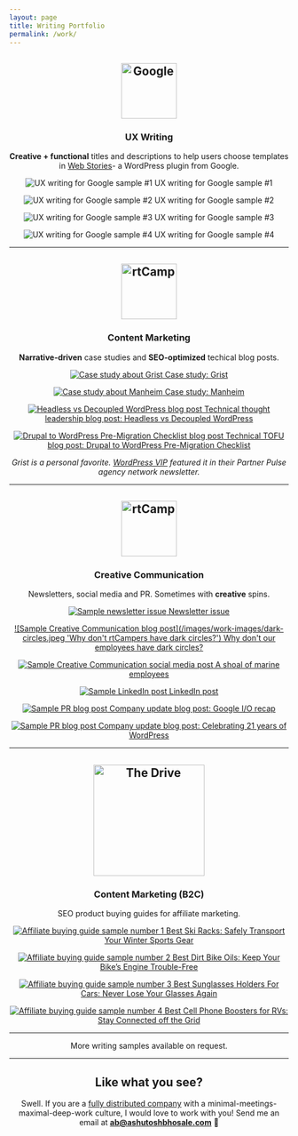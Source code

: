 ```yaml
---
layout: page
title: Writing Portfolio
permalink: /work/
---
```

<div markdown="1" style="text-align: center">
<h2 style="text-align: center">
<img src="/images/work-images/google-logo.png" alt="Google" width=100px class="no-lightense">
</h2>

<h3 style="text-align: center">UX Writing</h3>

<b>Creative + functional</b> titles and descriptions to help users choose templates in <a href="https://wordpress.org/plugins/web-stories/" target="_blank">Web Stories</a>- a WordPress plugin from Google.

![UX writing for Google sample #1](/images/work-images/google-ux-writing-1.jpeg "UX writing for Google sample #1") UX writing for Google sample #1

![UX writing for Google sample #2](/images/work-images/google-ux-writing-2.jpeg "UX writing for Google sample #2") UX writing for Google sample #2

![UX writing for Google sample #3](/images/work-images/google-ux-writing-3.jpeg "UX writing for Google sample #3") UX writing for Google sample #3

![UX writing for Google sample #4](/images/work-images/google-ux-writing-4.jpeg "UX writing for Google sample #4") UX writing for Google sample #4

<!---
<div class="gallery-box">
  <div class="gallery">
    <img src="/images/work-images/google-ux-writing-1.jpeg" title="UX writing for Google sample #1">
    <img src="/images/work-images/google-ux-writing-2.jpeg" title="UX writing for Google sample #2">
    <img src="/images/work-images/google-ux-writing-3.jpeg" title="UX writing for Google sample #3">
    <img src="/images/work-images/google-ux-writing-4.jpeg" title="UX writing for Google sample #4">
  </div>
</div>
-->
<hr>

<h2 style="text-align: center">
<img src="/images/work-images/rtcamp-logo.png" alt="rtCamp" width=100px class="no-lightense" width=100px>
</h2>

<h3 style="text-align: center">Content Marketing</h3>

<b>Narrative-driven</b> case studies and <b>SEO-optimized</b> techical blog posts.

[![Case study about Grist](/images/work-images/grist.webp 'Grist') Case study: Grist](https://rtcamp.com/case-studies/grist-managed-wordpress/)

[![Case study about Manheim](/images/work-images/manheim.webp 'Manheim') Case study: Manheim](https://rtcamp.com/case-studies/aem-to-wordpress-migration-for-manheim/)

[![Headless vs Decoupled WordPress blog post](/images/work-images/decoupled-vs-headless.webp 'Headless vs Decoupled WordPress') Technical thought leadership blog post: Headless vs Decoupled WordPress](https://rtcamp.com/blog/decoupled-vs-headless-wordpress/)

[![Drupal to WordPress Pre-Migration Checklist blog post](/images/work-images/drupal-to-wordpress.webp 'Drupal to WordPress Pre-Migration Checklist') Technical TOFU blog post: Drupal to WordPress Pre-Migration Checklist](https://rtcamp.com/blog/drupal-to-wordpress-pre-migration-checklist/)

<em>Grist is a personal favorite. <a href="https://wpvip.com/" target="_blank">WordPress VIP</a> featured it in their Partner Pulse agency network newsletter.</em>

<!--
<div class="gallery-box">
  <div class="gallery">
    <a href="https://rtcamp.com/case-studies/grist-managed-wordpress/" title="Grist case study"><img src="/images/work-images/grist.webp"></a>
    <a href="https://rtcamp.com/case-studies/aem-to-wordpress-migration-for-manheim/" title="Manheim case study"><img src="/images/work-images/manheim.webp"></a>
    <a href="https://rtcamp.com/blog/decoupled-vs-headless-wordpress/" title="Headless vs Decoupled WordPress blog post"><img src="/images/work-images/decoupled-vs-headless.webp"></a>
    <a href="https://rtcamp.com/blog/drupal-to-wordpress-pre-migration-checklist/" title="Drupal to WordPress Pre-Migration Checklist blog post"><img src="/images/work-images/drupal-to-wordpress.webp"></a>
  </div>
  <em>Grist is a personal favorite. <a href="https://wpvip.com/" target="_blank">WordPress VIP</a> featured it in their Partner Pulse agency network newsletter.</em>
</div>
-->

<hr>

<h2 style="text-align: center">
<img src="/images/work-images/rtcamp-logo.png" alt="rtCamp" width=100px class="no-lightense" width=100px>
</h2>

<h3 style="text-align: center">Creative Communication</h3>

Newsletters, social media and PR. Sometimes with **creative** spins.


[![Sample newsletter issue](/images/work-images/newsletter-may-2024.jpeg 'Monthly Newsletter May 2024') Newsletter issue](https://rtcamp.com/blog/monthly-roundup-may-2024/)

[![Sample Creative Communication blog post](/images/work-images/dark-circles.jpeg 'Why don't rtCampers have dark circles?') Why don't our employees have dark circles?](https://rtcamp.com/blog/why-dont-rtcampers-have-dark-circles/)

[![Sample Creative Communication social media post](/images/work-images/a-shoal-of-rtcampers.jpeg 'Instagram post') A shoal of marine employees](https://www.instagram.com/p/CLJz2zuK7VY/)

[![Sample LinkedIn post](/images/work-images/google-io-linkedin.jpeg 'What happens when third-party cookies go away?') LinkedIn post](https://www.linkedin.com/posts/rtcamp_googleio-activity-7195778892698173442-208p)

[![Sample PR blog post](/images/work-images/google-io-recap.jpeg 'PR blog post sample #1') Company update blog post: Google I/O recap](https://rtcamp.com/blog/google-io-2024-recap/)

[![Sample PR blog post](/images/work-images/wordpress-contributors-week.jpeg 'PR blog post sample #2') Company update blog post: Celebrating 21 years of WordPress](https://rtcamp.com/blog/celebrating-21-years-of-wordpress-with-contributors-week/)



<!---
<div class="gallery-box">
  <div class="gallery">
    <a href="https://rtcamp.com/blog/monthly-roundup-may-2024/" title="Newsletter issue"><img src="/images/work-images/newsletter-may-2024.jpeg"></a>
    <a href="https://rtcamp.com/blog/why-dont-rtcampers-have-dark-circles/" title="Why don't rtCampers have dark circles?"><img src="/images/work-images/dark-circles.jpeg"></a>
    <a href="https://www.instagram.com/p/CLJz2zuK7VY/" title="A shoal of marine rtCampers"><img src="/images/work-images/a-shoal-of-rtcampers.jpeg"></a>
    <a href="https://www.linkedin.com/posts/rtcamp_googleio-activity-7195778892698173442-208p" title="Sample LinkedIn post"><img src="/images/work-images/google-io-linkedin.jpeg"></a>
    <a href="https://rtcamp.com/blog/google-io-2024-recap/" title="Google I/O recap"><img src="/images/work-images/google-io-recap.jpeg"></a>
    <a href="https://rtcamp.com/blog/celebrating-21-years-of-wordpress-with-contributors-week/" title="Celebrating 21 years of WordPress with a Contributors' Week"><img src="/images/work-images/wordpress-contributors-week.jpeg"></a>
  </div>
</div>
-->

<!-- My responsibilities included but were not limited to:
- collaborating with designers to produce visuals
- talking to project managers, developers, the delivery team and the SEO folks as needed to produce pieces --> 

<hr>

<h2 style="text-align: center">
<img src="/images/work-images/the-drive-logo.png" alt="The Drive" width=200px class="no-lightense">
</h2>

<h3 style="text-align: center">Content Marketing (B2C)</h3>

SEO product buying guides for affiliate marketing.

[![Affiliate buying guide sample number 1](/images/work-images/the-drive-best-ski-racks.jpeg 'Affiliate buying guide sample #1') Best Ski Racks: Safely Transport Your Winter Sports Gear](https://web.archive.org/web/20230609051635/https://www.thedrive.com/reviews/30515/best-ski-racks)

[![Affiliate buying guide sample number 2](/images/work-images/the-drive-best-motorcycle-oils.jpeg 'Affiliate buying guide sample #2') Best Dirt Bike Oils: Keep Your Bike’s Engine Trouble-Free](https://web.archive.org/web/20240114163943/https://www.thedrive.com/reviews/31411/best-dirt-bike-oil)

[![Affiliate buying guide sample number 3](/images/work-images/the-drive-best-sunglass-holders.jpeg 'Affiliate buying guide sample #3') Best Sunglasses Holders For Cars: Never Lose Your Glasses Again](https://web.archive.org/web/20240819224315/https://www.thedrive.com/reviews/30200/best-sunglass-holder-for-cars)

[![Affiliate buying guide sample number 4](/images/work-images/the-drive-best-cell-phone-boosters.jpeg 'Affiliate buying guide sample #4') Best Cell Phone Boosters for RVs: Stay Connected off the Grid](https://web.archive.org/web/20240302200228/https://www.thedrive.com/reviews/30344/best-cell-phone-boosters-rvs)

<hr>

<!---
<div class="gallery-box">
  <div class="gallery">
    <a href="https://web.archive.org/web/20230609051635/https://www.thedrive.com/reviews/30515/best-ski-racks" title="Best Ski Racks: Safely Transport Your Winter Sports Gear"><img src="/images/work-images/the-drive-best-ski-racks.jpeg"></a>
    <a href="https://web.archive.org/web/20240114163943/https://www.thedrive.com/reviews/31411/best-dirt-bike-oil" title="Best Dirt Bike Oils: Keep Your Bike’s Engine Trouble-Free"><img src="/images/work-images/the-drive-best-motorcycle-oils.jpeg"></a>
    <a href="https://web.archive.org/web/20240819224315/https://www.thedrive.com/reviews/30200/best-sunglass-holder-for-cars" title="Best Sunglasses Holders For Cars: Never Lose Your Glasses Again"><img src="/images/work-images/the-drive-best-sunglass-holders.jpeg"></a>
    <a href="https://web.archive.org/web/20240302200228/https://www.thedrive.com/reviews/30344/best-cell-phone-boosters-rvs" title="Best Cell Phone Boosters for RVs: Stay Connected off the Grid"><img src="/images/work-images/the-drive-best-cell-phone-boosters.jpeg"></a>
  </div>
</div>
-->

More writing samples available on request.
<hr>

## Like what you see?

Swell. If you are a [fully distributed company](https://blog.dropbox.com/topics/work-culture/the-crucial-difference-between-remote-work-and-distributed-work) with a minimal-meetings-maximal-deep-work culture, I would love to work with you! Send me an email at **ab@ashutoshbhosale.com** 🚀 
</div>